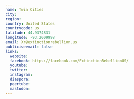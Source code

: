 ```yaml
---
name: Twin Cities
city:
region:
country: United States
countrycode: us
latitude: 44.9374831
longitude: -93.2009998
email: Xr@extinctionrebellion.us
publiciseemail: false
links:
  website:
  facebook: https://facebook.com/ExtinctionRebellionUS/
  youtube:
  twitter:
  instagram:
  diaspora:
  peertube:
  mastodon:
---
```

